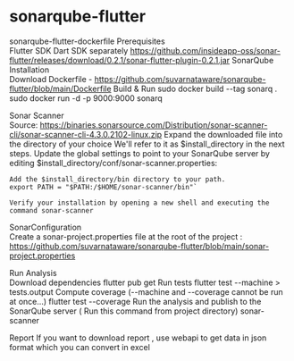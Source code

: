 # sonarqube-flutter
sonarqube-flutter-dockerfile
Prerequisites	
	Flutter SDK
	Dart SDK separately
	https://github.com/insideapp-oss/sonar-flutter/releases/download/0.2.1/sonar-flutter-plugin-0.2.1.jar
SonarQube Installation	
	Download Dockerfile - https://github.com/suvarnataware/sonarqube-flutter/blob/main/Dockerfile
	Build & Run
	sudo docker build --tag sonarq .
	sudo docker run -d -p 9000:9000 sonarq
	
Sonar Scanner	
	Source: https://binaries.sonarsource.com/Distribution/sonar-scanner-cli/sonar-scanner-cli-4.3.0.2102-linux.zip
	Expand the downloaded file into the directory of your choice
	We'll refer to it as $install_directory in the next steps.
	Update the global settings to point to your SonarQube server by editing $install_directory/conf/sonar-scanner.properties:
	
	
	Add the $install_directory/bin directory to your path.
	export PATH = "$PATH:/$HOME/sonar-scanner/bin"`
	
	Verify your installation by opening a new shell and executing the command sonar-scanner
	
SonarConfiguration	
	Create a sonar-project.properties file at the root of the project :
	https://github.com/suvarnataware/sonarqube-flutter/blob/main/sonar-project.properties
	
Run Analysis	
	Download dependencies
	flutter pub get
	Run tests
	flutter test --machine > tests.output
	Compute coverage (--machine and --coverage cannot be run at once...)
	flutter test --coverage
	Run the analysis and publish to the SonarQube server ( Run this command from project directory)
	sonar-scanner
	
	
Report	If you want to download report , use webapi to get data in json format which you can convert in excel
	
